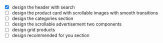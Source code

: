 
- [x] design the header with search
- [ ] design the product card with scrollable images with smooth transitions
- [ ] design the categories section
- [ ] design the scrollable advertisement two components
- [ ] design grid products
- [ ] design recommended for you section